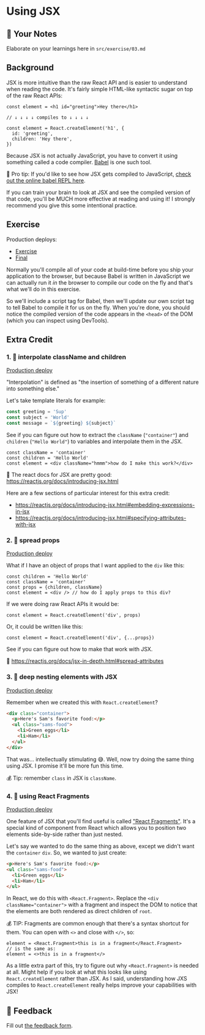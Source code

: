 # Using JSX

## 📝 Your Notes

Elaborate on your learnings here in `src/exercise/03.md`

## Background

JSX is more intuitive than the raw React API and is easier to understand when
reading the code. It's fairly simple HTML-like syntactic sugar on top of the raw
React APIs:

```tsx
const element = <h1 id="greeting">Hey there</h1>

// ↓ ↓ ↓ ↓ compiles to ↓ ↓ ↓ ↓

const element = React.createElement('h1', {
  id: 'greeting',
  children: 'Hey there',
})
```

Because JSX is not actually JavaScript, you have to convert it using something
called a code compiler. [Babel](https://babeljs.io) is one such tool.

🦉 Pro tip: If you'd like to see how JSX gets compiled to JavaScript,
[check out the online babel REPL here](https://babeljs.io/repl#?builtIns=App&code_lz=MYewdgzgLgBArgSxgXhgHgCYIG4D40QAOAhmLgBICmANtSGgPRGm7rNkDqIATtRo-3wMseAFBA&presets=react&prettier=true).

If you can train your brain to look at JSX and see the compiled version of that
code, you'll be MUCH more effective at reading and using it! I strongly
recommend you give this some intentional practice.

## Exercise

Production deploys:

- [Exercise](http://react-fundamentals-next.netlify.app/isolated/exercise/03.html)
- [Final](http://react-fundamentals-next.netlify.app/isolated/final/03.html)

Normally you'll compile all of your code at build-time before you ship your
application to the browser, but because Babel is written in JavaScript we can
actually run it _in_ the browser to compile our code on the fly and that's what
we'll do in this exercise.

So we'll include a script tag for Babel, then we'll update our own script tag to
tell Babel to compile it for us on the fly. When you're done, you should notice
the compiled version of the code appears in the `<head>` of the DOM (which you
can inspect using DevTools).

## Extra Credit

### 1. 💯 interpolate className and children

[Production deploy](http://react-fundamentals-next.netlify.app/isolated/final/03.extra-1.html)

"Interpolation" is defined as "the insertion of something of a different nature
into something else."

Let's take template literals for example:

```typescript
const greeting = 'Sup'
const subject = 'World'
const message = `${greeting} ${subject}`
```

See if you can figure out how to extract the `className` (`"container"`) and
`children` (`"Hello World"`) to variables and interpolate them in the JSX.

```tsx
const className = 'container'
const children = 'Hello World'
const element = <div className="hmmm">how do I make this work?</div>
```

📜 The react docs for JSX are pretty good:
https://reactjs.org/docs/introducing-jsx.html

Here are a few sections of particular interest for this extra credit:

- https://reactjs.org/docs/introducing-jsx.html#embedding-expressions-in-jsx
- https://reactjs.org/docs/introducing-jsx.html#specifying-attributes-with-jsx

### 2. 💯 spread props

[Production deploy](http://react-fundamentals-next.netlify.app/isolated/final/03.extra-2.html)

What if I have an object of props that I want applied to the `div` like this:

```tsx
const children = 'Hello World'
const className = 'container'
const props = {children, className}
const element = <div /> // how do I apply props to this div?
```

If we were doing raw React APIs it would be:

```tsx
const element = React.createElement('div', props)
```

Or, it could be written like this:

```tsx
const element = React.createElement('div', {...props})
```

See if you can figure out how to make that work with JSX.

📜 https://reactjs.org/docs/jsx-in-depth.html#spread-attributes

### 3. 💯 deep nesting elements with JSX

[Production deploy](http://react-fundamentals-next.netlify.app/isolated/final/03.extra-3.html)

Remember when we created this with `React.createElement`?

```html
<div class="container">
  <p>Here's Sam's favorite food:</p>
  <ul class="sams-food">
    <li>Green eggs</li>
    <li>Ham</li>
  </ul>
</div>
```

That was... intellectually stimulating 😅. Well, now try doing the same thing
using JSX. I promise it'll be more fun this time.

💰 Tip: remember `class` in JSX is `className`.

### 4. 💯 using React Fragments

[Production deploy](http://react-fundamentals-next.netlify.app/isolated/final/03.extra-4.html)

One feature of JSX that you'll find useful is called
["React Fragments"](https://reactjs.org/docs/fragments.html). It's a special
kind of component from React which allows you to position two elements
side-by-side rather than just nested.

Let's say we wanted to do the same thing as above, except we didn't want the
`container` `div`. So, we wanted to just create:

```html
<p>Here's Sam's favorite food:</p>
<ul class="sams-food">
  <li>Green eggs</li>
  <li>Ham</li>
</ul>
```

In React, we do this with `<React.Fragment>`. Replace the
`<div className="container">` with a fragment and inspect the DOM to notice that
the elements are both rendered as direct children of `root`.

💰 TIP: Fragments are common enough that there's a syntax shortcut for them. You
can open with `<>` and close with `</>`, so:

```tsx
element = <React.Fragment>this is in a fragment</React.Fragment>
// is the same as:
element = <>this is in a fragment</>
```

As a little extra part of this, try to figure out why `<React.Fragment>` is
needed at all. Might help if you look at what this looks like using
`React.createElement` rather than JSX. As I said, understanding how JXS compiles
to `React.createElement` really helps improve your capabilities with JSX!

## 🦉 Feedback

Fill out
[the feedback form](https://ws.kcd.im/?ws=React%20Fundamentals%20%E2%9A%9B&e=03%3A%20Using%20JSX&em=owen%40joinlede.com).
